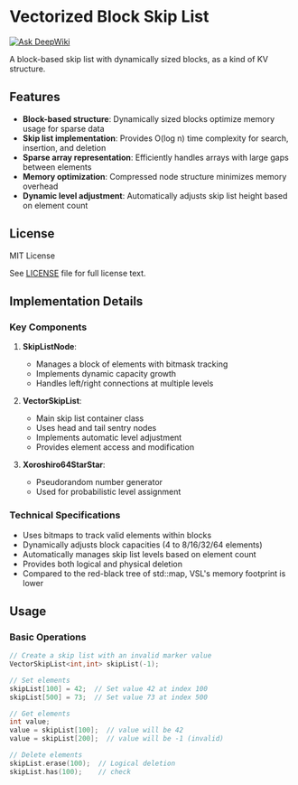 # Vectorized Block Skip List
[![Ask DeepWiki](https://deepwiki.com/badge.svg)](https://deepwiki.com/IMSDcrueoft/VectorSkipList)

A block-based skip list with dynamically sized blocks, as a kind of KV structure.

## Features

- **Block-based structure**: Dynamically sized blocks optimize memory usage for sparse data
- **Skip list implementation**: Provides O(log n) time complexity for search, insertion, and deletion
- **Sparse array representation**: Efficiently handles arrays with large gaps between elements
- **Memory optimization**: Compressed node structure minimizes memory overhead
- **Dynamic level adjustment**: Automatically adjusts skip list height based on element count

## License

MIT License

See [LICENSE](LICENSE) file for full license text.

## Implementation Details

### Key Components

1. **SkipListNode**:
   - Manages a block of elements with bitmask tracking
   - Implements dynamic capacity growth
   - Handles left/right connections at multiple levels

2. **VectorSkipList**:
   - Main skip list container class
   - Uses head and tail sentry nodes
   - Implements automatic level adjustment
   - Provides element access and modification

3. **Xoroshiro64StarStar**:
   - Pseudorandom number generator
   - Used for probabilistic level assignment

### Technical Specifications

- Uses bitmaps to track valid elements within blocks
- Dynamically adjusts block capacities (4 to 8/16/32/64 elements)
- Automatically manages skip list levels based on element count
- Provides both logical and physical deletion
- Compared to the red-black tree of std::map, VSL's memory footprint is lower

## Usage

### Basic Operations

```cpp
// Create a skip list with an invalid marker value
VectorSkipList<int,int> skipList(-1);

// Set elements
skipList[100] = 42;  // Set value 42 at index 100
skipList[500] = 73;  // Set value 73 at index 500

// Get elements
int value;
value = skipList[100];  // value will be 42
value = skipList[200];  // value will be -1 (invalid)

// Delete elements
skipList.erase(100);  // Logical deletion
skipList.has(100);    // check
